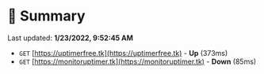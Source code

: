 # 📖 Summary
Last updated: **1/23/2022, 9:52:45 AM**

- `GET` [https://uptimerfree.tk](https://uptimerfree.tk) - **Up** (373ms)
- `GET` [https://monitoruptimer.tk](https://monitoruptimer.tk) - **Down** (85ms)

